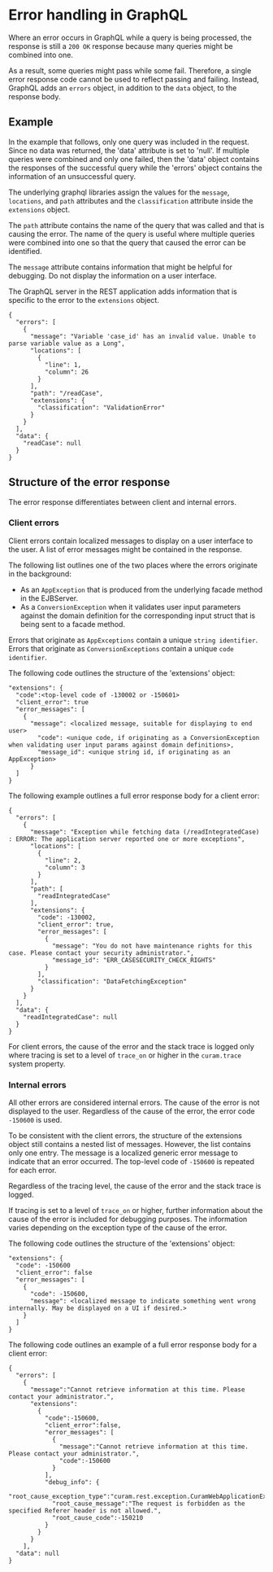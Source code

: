 # Error handling in GraphQL

Where an error occurs in GraphQL while a query is being processed, the response is still a `200 OK` response because many queries might be combined into one.

As a result, some queries might pass while some fail. Therefore, a single error response code cannot be used to reflect passing and failing. Instead, GraphQL adds an `errors` object, in addition to the `data`  object, to the response body.

## Example

In the example that follows, only one query was included in the request. Since no data was returned, the 'data' attribute is set to 'null'. If multiple queries were combined and only one failed, then the 'data' object contains the responses of the successful
query while the 'errors' object contains the information of an unsuccessful query.

The underlying graphql libraries assign the values for the `message`, `locations`, and `path` attributes and the `classification` attribute inside the `extensions` object.

The `path` attribute contains the name of the query that was called and that is causing the error. The name of the query is useful where multiple queries were combined into one so that the query that caused the error can be identified.

The `message` attribute contains information that might be helpful for debugging. Do not display the information on a user interface.

The GraphQL server in the REST application adds information that is specific to the error to the `extensions` object.

```
{
  "errors": [
    {
      "message": "Variable 'case_id' has an invalid value. Unable to parse variable value as a Long",
      "locations": [
        {
          "line": 1,
          "column": 26
        }
      ],
      "path": "/readCase",
      "extensions": {
        "classification": "ValidationError"
      }
    }
  ],
  "data": {
    "readCase": null
  }
}
```

## Structure of the error response

The error response differentiates between client and internal errors.

### Client errors

Client errors contain localized messages to display on a user interface to the user. A list of error messages might be contained in the response.

The following list outlines one of the two places where the errors originate in the background:

- As an `AppException` that is produced from the underlying facade method in the EJBServer.
- As a `ConversionException` when it validates user input parameters against the domain definition for the corresponding input struct that is being sent to a facade method.

Errors that originate as `AppExceptions` contain a unique `string identifier`. Errors that originate as `ConversionExceptions` contain a unique `code identifier`.

The following code outlines the structure of the 'extensions' object:

```
"extensions": {
  "code":<top-level code of -130002 or -150601>
  "client_error": true
  "error_messages": [
    { 
      "message": <localized message, suitable for displaying to end user>
        "code": <unique code, if originating as a ConversionException when validating user input params against domain definitions>,
        "message_id": <unique string id, if originating as an AppException>
      }
  ]
}
```

The following example outlines a full error response body for a client error:

```
{
  "errors": [
    {
      "message": "Exception while fetching data (/readIntegratedCase) : ERROR: The application server reported one or more exceptions",
      "locations": [
        {
          "line": 2,
          "column": 3
        }
      ],
      "path": [
        "readIntegratedCase"
      ],
      "extensions": {
        "code": -130002,
        "client_error": true,
        "error_messages": [
          {
            "message": "You do not have maintenance rights for this case. Please contact your security administrator.",
            "message_id": "ERR_CASESECURITY_CHECK_RIGHTS"
          }
        ],
        "classification": "DataFetchingException"
      }
    }
  ],
  "data": {
    "readIntegratedCase": null
  }
}
```

For client errors, the cause of the error and the stack trace is logged only where tracing is set to a level of `trace_on` or higher in the `curam.trace` system property.

### Internal errors

All other errors are considered internal errors. The cause of the error is not displayed to the user. Regardless of the cause of the error, the error code `-150600` is used.

To be consistent with the client errors, the structure of the extensions object still contains a nested list of messages. However, the list contains only one entry. The message is a localized generic error message to indicate that an error occurred.
The top-level code of `-150600` is repeated for each error.

Regardless of the tracing level, the cause of the error and the stack trace is logged.

If tracing is set to a level of `trace_on` or higher, further information about the cause of the error is included for debugging purposes. The information varies depending on the exception type of the cause of the error.

The following code outlines the structure of the 'extensions' object:

```
"extensions": {
  "code": -150600
  "client_error": false
  "error_messages": [
    { 
      "code": -150600,
      "message": <localized message to indicate something went wrong internally. May be displayed on a UI if desired.>
    }
  ]
}
```

The following code outlines an example of a full error response body for a client error:

```
{
  "errors": [
    {
      "message":"Cannot retrieve information at this time. Please contact your administrator.",
      "extensions":
        {
          "code":-150600,
          "client_error":false,
          "error_messages": [
            {
              "message":"Cannot retrieve information at this time. Please contact your administrator.",
              "code":-150600
            }
          ],
          "debug_info": {
            "root_cause_exception_type":"curam.rest.exception.CuramWebApplicationException",
            "root_cause_message":"The request is forbidden as the specified Referer header is not allowed.",
            "root_cause_code":-150210
          }
        }
      }
    ],
  "data": null
}
```
